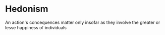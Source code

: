 # Hedonism
An action's concequences matter only insofar as they involve the greater or lesse happiness of individuals